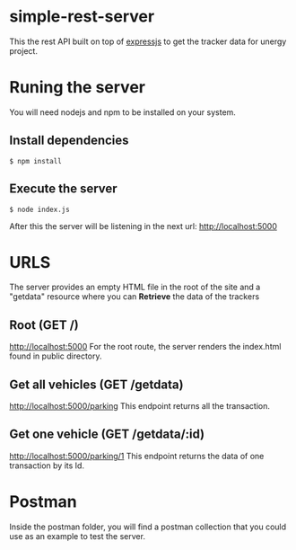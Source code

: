 #  simple-rest-server
This the rest API built on top of [expressjs](https://expressjs.com/) to get the tracker data for unergy project. 

# Runing the server
You will need nodejs and npm to be installed on your system.

## Install dependencies

    $ npm install

## Execute the server

    $ node index.js
   After this the server will be listening in the next url: 
   [http://localhost:5000](http://localhost:5000)

# URLS
The server provides an empty HTML file in the root of the site and a "getdata" resource where you can  **Retrieve** the data of the trackers

## Root (GET /)
[http://localhost:5000](http://localhost:5000)
For the root route, the server renders the index.html found in public directory.

## Get all vehicles (GET /getdata)
[http://localhost:5000/parking](http://localhost:5000/parking)
This endpoint returns all the transaction.

## Get one vehicle (GET /getdata/:id)
[http://localhost:5000/parking/1](http://localhost:5000/parking/1)
This endpoint returns the data of one transaction by its Id.

# Postman
Inside the postman folder, you will find a postman collection that you could use as an example to test the server.



